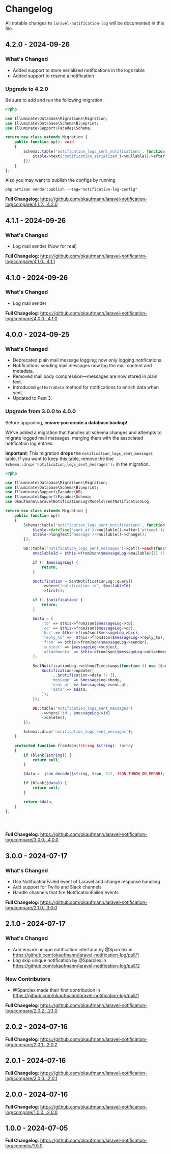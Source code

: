 # Changelog

All notable changes to `laravel-notification-log` will be documented in this file.

## 4.2.0 - 2024-09-26

### What's Changed

- Added support to store serialized notifications in the logs table
- Added support to resend a notification

### Upgrade to 4.2.0

Be sure to add and run the following migration:

```php
<?php

use Illuminate\Database\Migrations\Migration;
use Illuminate\Database\Schema\Blueprint;
use Illuminate\Support\Facades\Schema;

return new class extends Migration {
    public function up(): void
    {
        Schema::table('notification_logs_sent_notifications', function (Blueprint $table) {
            $table->text('notification_serialized')->nullable()->after('sent_at');
        });
    }
};


```
Also you may want to publish the configs by running

```shell
php artisan vendor:publish --tag="notification-log-config"

```
**Full Changelog**: https://github.com/okaufmann/laravel-notification-log/compare/4.1.2...4.2.0

## 4.1.1 - 2024-09-26

### What's Changed

- Log mail sender (Now for real)

**Full Changelog**: https://github.com/okaufmann/laravel-notification-log/compare/4.1.0...4.1.1

## 4.1.0 - 2024-09-26

### What's Changed

- Log mail sender

**Full Changelog**: https://github.com/okaufmann/laravel-notification-log/compare/4.0.0...4.1.0

## 4.0.0 - 2024-09-25

### What's Changed

- Deprecated plain mail message logging; now only logging notifications.
- Notifications sending mail messages now log the mail content and metadata.
- Removed mail body compression—messages are now stored in plain text.
- Introduced `getExtraData` method for notifications to enrich data when sent.
- Updated to Pest 3.

### Upgrade from 3.0.0 to 4.0.0

Before upgrading, **ensure you create a database backup!**

We’ve added a migration that handles all schema changes and attempts to migrate logged mail messages, merging them with the associated notification log entries.

**Important**: This migration **drops** the `notification_logs_sent_messages` table. If you want to keep this table, remove the line `Schema::drop('notification_logs_sent_messages');` in the migration.

```php
<?php

use Illuminate\Database\Migrations\Migration;
use Illuminate\Database\Schema\Blueprint;
use Illuminate\Support\Facades\DB;
use Illuminate\Support\Facades\Schema;
use Okaufmann\LaravelNotificationLog\Models\SentNotificationLog;

return new class extends Migration {
    public function up()
    {
        Schema::table('notification_logs_sent_notifications', function (Blueprint $table) {
            $table->dateTime('sent_at')->nullable()->after('attempt');
            $table->longText('message')->nullable()->change();
        });

        DB::table('notification_logs_sent_messages')->get()->each(function ($messageLog) {
            $mailableId = $this->fromJson($messageLog->mailable)[1] ?? null;

            if (! $messageLog) {
                return;
            }

            $notification = SentNotificationLog::query()
                ->where('notification_id', $mailableId)
                ->first();

            if (! $notification) {
                return;
            }

            $data = [
                'to' => $this->fromJson($messageLog->to),
                'cc' => $this->fromJson($messageLog->cc),
                'bcc' => $this->fromJson($messageLog->bcc),
                'reply_to' =>  $this->fromJson($messageLog->reply_to),
                'from' => $this->fromJson($messageLog->sender),
                'subject' => $messageLog->subject,
                'attachments' => $this->fromJson($messageLog->attachments),
            ];

            SentNotificationLog::withoutTimestamps(function () use ($notification, $messageLog, $data) {
                $notification->update([
                    ...$notification->data ?? [],
                    'message' => $messageLog->body,
                    'sent_at' => $messageLog->sent_at,
                    'data' => $data,
                ]);
            });

            DB::table('notification_logs_sent_messages')
                ->where('id', $messageLog->id)
                ->delete();
        });

        Schema::drop('notification_logs_sent_messages');
    }

    protected function fromJson(?string $string): ?array
    {
        if (blank($string)) {
            return null;
        }

        $data =  json_decode($string, true, 512, JSON_THROW_ON_ERROR);

        if (blank($data)) {
            return null;
        }

        return $data;
    }
};





```
**Full Changelog**: https://github.com/okaufmann/laravel-notification-log/compare/3.0.0...4.0.0

## 3.0.0 - 2024-07-17

### What's Changed

- Use NotificationFailed event of Laravel and change response handling
- Add support for Twilio and Slack channels
- Handle channels that fire NotificationFailed events

**Full Changelog**: https://github.com/okaufmann/laravel-notification-log/compare/2.1.0...3.0.0

## 2.1.0 - 2024-07-17

### What's Changed

* Add ensure unique notification interface by @Sparclex in https://github.com/okaufmann/laravel-notification-log/pull/1
* Log skip unique notification  by @Sparclex in https://github.com/okaufmann/laravel-notification-log/pull/2

### New Contributors

* @Sparclex made their first contribution in https://github.com/okaufmann/laravel-notification-log/pull/1

**Full Changelog**: https://github.com/okaufmann/laravel-notification-log/compare/2.0.2...2.1.0

## 2.0.2 - 2024-07-16

**Full Changelog**: https://github.com/okaufmann/laravel-notification-log/compare/2.0.1...2.0.2

## 2.0.1 - 2024-07-16

**Full Changelog**: https://github.com/okaufmann/laravel-notification-log/compare/2.0.0...2.0.1

## 2.0.0 - 2024-07-16

**Full Changelog**: https://github.com/okaufmann/laravel-notification-log/compare/1.0.0...2.0.0

## 1.0.0 - 2024-07-05

**Full Changelog**: https://github.com/okaufmann/laravel-notification-log/commits/1.0.0
